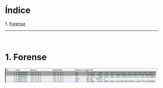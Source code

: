 # **Índice**

<span style="color:black;">1. [ Forense](#introducción)</span><br>

---

<br>

<h1 name="introducción">1. Forense</h1>

![](https://github.com/Dani-ITB24/Proyecto-Final/blob/Grupo5(Eloi-Alan-Fernando-Jose-Zomeño)/Assets/A06%20-%20Componentes%20desactualizados/Img/wireshark8080.png)

